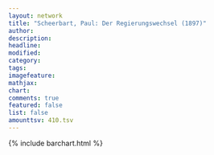 ```yaml
---
layout: network
title: "Scheerbart, Paul: Der Regierungswechsel (1897)"
author:
description:
headline:
modified:
category:
tags:
imagefeature: 
mathjax: 
chart: 
comments: true
featured: false
list: false
amounttsv: 410.tsv
---
```

{% include barchart.html %}
